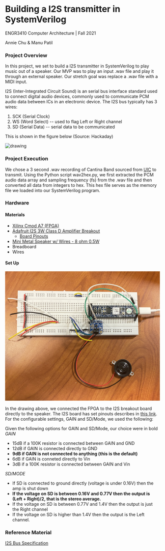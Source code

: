 # Building a I2S transmitter in SystemVerilog
ENGR3410 Computer Architecture | Fall 2021

Annie Chu & Manu Patil

### Project Overview
In this project, we set to build a I2S transmitter in SystemVerilog to play music out of a speaker. Our MVP was to play an input .wav file and play it through an external speaker. Our stretch goal was replace a .wav file with a MIDI input.

I2S (Inter-Integrated Circuit Sound) is an serial bus interface standard used to connect digital audio devices, commonly used to communicate PCM audio data between ICs in an electronic device. The I2S bus typically has 3 wires:
1. SCK (Serial Clock)
2. WS (Word Select) -- used to flag Left or Right channel
3. SD (Serial Data) -- serial data to be communicated

This is shown in the figure below (Source: Hackaday)

<img src="https://hackaday.com/wp-content/uploads/2019/04/i2s-timing-themed.png" alt="drawing" width="600"/>

### Project Execution
We chose a 3 second .wav recording of Cantina Band sourced from [UIC](https://www2.cs.uic.edu/~i101/SoundFiles/) to transmit. Using the Python script wav2hex.py, we first extracted the PCM audio data array and sampling frequency (fs) from the .wav file and then converted all data from integers to hex. This hex file serves as the memory file we loaded into our SystemVerilog program. 

### Hardware

#### Materials
- [Xilinx Cmod A7 (FPGA)](https://digilent.com/reference/programmable-logic/cmod-a7/start)
- [Adafruit I2S 3W Class D Amplifier Breakout](https://www.adafruit.com/product/3006)
  - [Board Pinouts](https://learn.adafruit.com/adafruit-max98357-i2s-class-d-mono-amp/pinouts)
- [Mini Metal Speaker w/ Wires - 8 ohm 0.5W](https://www.adafruit.com/product/1890)
- Breadboard
- Wires

#### Set Up

<img src="https://github.com/anniejchu/i2scontroller/blob/main/images/hardwaresetup.jpg" alt="drawing" width="600"/>

In the drawing above, we connected the FPGA to the I2S breakout board directly to the speaker. The I2S board has set pinouts describes in [this link](https://learn.adafruit.com/adafruit-max98357-i2s-class-d-mono-amp/pinouts). For the configurable settings, GAIN and SD/Mode, we used the following:

Given the following options for GAIN and SD/Mode, our choice were in bold
_GAIN_
- 15dB if a 100K resistor is connected between GAIN and GND
- 12dB if GAIN is connected directly to GND
- **9dB if GAIN is not connected to anything (this is the default)**
- 6dB if GAIN is conneted directly to Vin
- 3dB if a 100K resistor is connected between GAIN and Vin

_SD/MODE_
- If SD is connected to ground directly (voltage is under 0.16V) then the amp is shut down
- **If the voltage on SD is between 0.16V and 0.77V then the output is (Left + Right)/2, that is the stereo average.** 
- If the voltage on SD is between 0.77V and 1.4V then the output is just the Right channel
- If the voltage on SD is higher than 1.4V then the output is the Left channel.

### Reference Material
[I2S Bus Specification](https://www.sparkfun.com/datasheets/BreakoutBoards/I2SBUS.pdf)

